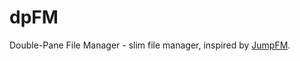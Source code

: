 # dpFM
Double-Pane File Manager - slim file manager, inspired by [JumpFM](https://github.com/JumpFm/jumpfm).

